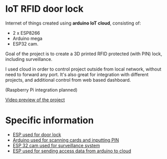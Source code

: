 # IoT RFID door lock
Internet of things created using **arduino IoT cloud**, consisting of:
- 2 x ESP8266
- Arduino mega 
- ESP32 cam.

Goal of the project is to create a 3D printed RFID protected (with PIN) lock, including surveillance. 

I used cloud in order to control project outside from local network, without need to forward any port. It's also great for integration with different projects, and additional control from web based dashboard.

(Raspberry Pi integration planned)

[Video preview of the project](https://youtu.be/eg-zLX1jdIs)
# Specific information
- [ESP used for door lock](/Door%20lock%20ESP/Information.md)
- [Arduino used for scanning cards and inputting PIN](/Arduino%20UID%20scanner%20with%20PIN/Information.md)
- [ESP 32 cam used for surveillance system](/ESP32%20cam/Information.md)
- [ESP used for sending access data from arduino to cloud](/ESP%20communicating%20with%20arduino/Information.md)
